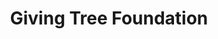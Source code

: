 ---
title: "Giving Tree Foundation"
url: /wake-forest/giving-tree-foundation/
shop: Gebrauchtwaren
---
